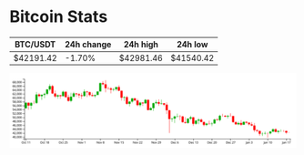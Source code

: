# Bitcoin Stats

BTC/USDT|24h change|24h high|24h low|
|---|---|---|---|
|$42191.42|-1.70%|$42981.46|$41540.42|

<img src="./chart.svg">
